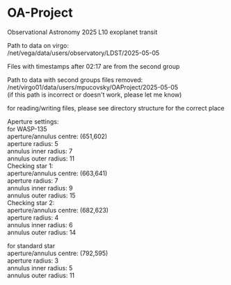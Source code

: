 # OA-Project
Observational Astronomy 2025 L10 exoplanet transit


Path to data on virgo:  
/net/vega/data/users/observatory/LDST/2025-05-05

Files with timestamps after 02:17 are from the second group

Path to data with second groups files removed:  
/net/virgo01/data/users/mpucovsky/OAProject/2025-05-05  
(if this path is incorrect or doesn't work, please let me know)

for reading/writing files, please see directory structure for the correct place


Aperture settings:  
for WASP-135  
aperture/annulus centre: (651,602)  
aperture radius: 5  
annulus inner radius: 7  
annulus outer radius: 11  
Checking star 1:  
aperture/annulus centre: (663,641)  
aperture radius: 7  
annulus inner radius: 9  
annulus outer radius: 15  
Checking star 2:  
aperture/annulus centre: (682,623)  
aperture radius: 4  
annulus inner radius: 6  
annulus outer radius: 14  


for standard star  
aperture/annulus centre: (792,595)  
aperture radius: 3  
annulus inner radius: 5  
annulus outer radius: 11  
